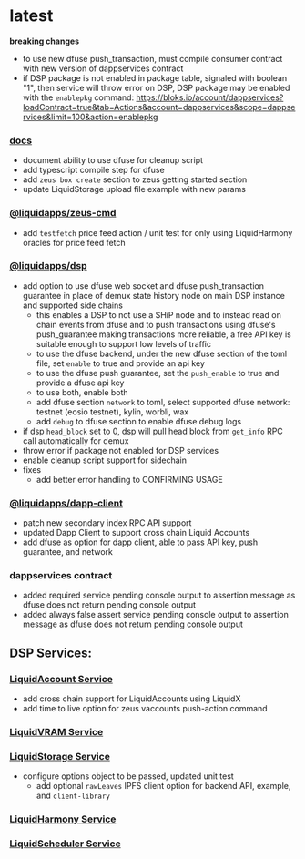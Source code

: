 latest
========

**breaking changes**
- to use new dfuse push_transaction, must compile consumer contract with new version of dappservices contract
- if DSP package is not enabled in package table, signaled with boolean "1", then service will throw error on DSP, DSP package may be enabled with the `enablepkg` command: https://bloks.io/account/dappservices?loadContract=true&tab=Actions&account=dappservices&scope=dappservices&limit=100&action=enablepkg

### [docs](https://docs.liquidapps.io/en/stable/)
- document ability to use dfuse for cleanup script
- add typescript compile step for dfuse
- add `zeus box create` section to zeus getting started section
- update LiquidStorage upload file example with new params

### [@liquidapps/zeus-cmd](https://www.npmjs.com/package/@liquidapps/zeus-cmd)
- add `testfetch` price feed action / unit test for only using LiquidHarmony oracles for price feed fetch

### [@liquidapps/dsp](https://www.npmjs.com/package/@liquidapps/dsp)
- add option to use dfuse web socket and dfuse push_transaction guarantee in place of demux state history node on main DSP instance and supported side chains
    - this enables a DSP to not use a SHiP node and to instead read on chain events from dfuse and to push transactions using dfuse's push_guarantee making transactions more reliable, a free API key is suitable enough to support low levels of traffic
    - to use the dfuse backend, under the new dfuse section of the toml file, set `enable` to true and provide an api key
    - to use the dfuse push guarantee, set the `push_enable` to true and provide a dfuse api key
    - to use both, enable both
    - add dfuse section `network` to toml, select supported dfuse network: testnet (eosio testnet), kylin, worbli, wax
    - add `debug` to dfuse section to enable dfuse debug logs 
- if dsp `head_block` set to 0, dsp will pull head block from `get_info` RPC call automatically for demux
- throw error if package not enabled for DSP services
- enable cleanup script support for sidechain
- fixes
    - add better error handling to CONFIRMING USAGE

### [@liquidapps/dapp-client](https://www.npmjs.com/package/@liquidapps/dapp-client)
- patch new secondary index RPC API support
- updated Dapp Client to support cross chain Liquid Accounts
- add dfuse as option for dapp client, able to pass API key, push guarantee, and network

### dappservices contract
- added required service pending console output to assertion message as dfuse does not return pending console output
- added always false assert service pending console output to assertion message as dfuse does not return pending console output

## DSP Services:

### [LiquidAccount Service](https://docs.liquidapps.io/en/v2.0/services/vaccounts-service.html)
- add cross chain support for LiquidAccounts using LiquidX
- add time to live option for zeus vaccounts push-action command

### [LiquidVRAM Service](https://docs.liquidapps.io/en/stable/services/ipfs-service.html)

### [LiquidStorage Service](https://docs.liquidapps.io/en/stable/services/storage-service.html)
- configure options object to be passed, updated unit test
    - add optional `rawLeaves` IPFS client option for backend API, example, and `client-library`

### [LiquidHarmony Service](https://docs.liquidapps.io/en/stable/developers/harmony-getting-started.html)

### [LiquidScheduler Service](https://docs.liquidapps.io/en/stable/developers/cron-getting-started.html)
